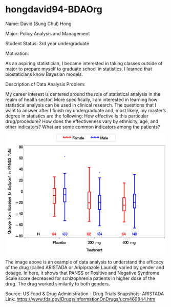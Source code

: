 # hongdavid94-BDAOrg

Name: David (Sung Chul) Hong

Major: Policy Analysis and Management

Student Status: 3rd year undergraduate

Motivation:

As an aspiring statistician, I became interested in taking classes outside of major to prepare myself to graduate school in statistics. I learned that biostaticians know Bayesian models.

Description of Data Analysis Problem:

My career interest is centered around the role of statistical analysis in the realm of health sector. More specifically, I am interested in learning how statistical analysis can be used in clinical research. The questions that I want to answer after I finish my undergraduate and, most likely, my master’s degree in statistics are the following: How effective is this particular drug/procedure? How does the effectiveness vary by ethnicity, age, and other indicators? What are some common indicators among the patients? 


![ARISTADA IMAGE2](/ARISTADA.png)


The image above is an example of data analysis to understand the efficacy of the drug (called ARISTADA or Aripiprazole Laurixil) varied by gender and dosage. In here, it shows that PANSS or Positive and Negative Syndrome Scale score decreased for schizophrenia patients in higher dose of the drug. The drug worked similarily to both genders.


Source: US Food & Drug Administration - Drug Trials Snapshots: ARISTADA
Link: https://www.fda.gov/Drugs/InformationOnDrugs/ucm469844.htm
